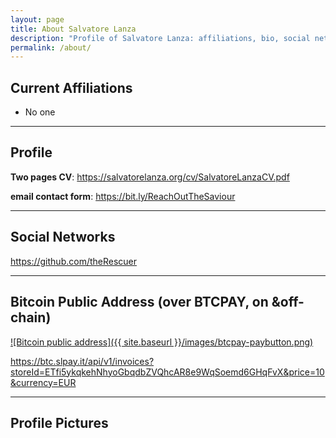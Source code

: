 ```yaml
---
layout: page
title: About Salvatore Lanza
description: "Profile of Salvatore Lanza: affiliations, bio, social networks, photos, public bitcoin address"
permalink: /about/
---
```


## Current Affiliations

*  No one

---

## Profile

**Two pages CV**: <https://salvatorelanza.org/cv/SalvatoreLanzaCV.pdf>

**email contact form**: <https://bit.ly/ReachOutTheSaviour>

---

## Social Networks

<https://github.com/theRescuer>  
<!--- https://ssrn.com/author= -->  
<!--- https://medium.com/@ -->  
<!--- https://twitter.com/ -->  
<!--- https://speakerdeck.com/ -->  
<!-- https://www.reddit.com/user/ -->  
<!--- https://www.slideshare.net/ -->  
<!--- https://facebook.com/ -->  
<!--- https://www.linkedin.com/in/ -->  
<!--- https://youtube.com/c/ -->
<!--- https://scholar.google.com/citations?user= -->

---

## Bitcoin Public Address (over BTCPAY, on &off-chain)

[![Bitcoin public address]({{ site.baseurl }}/images/btcpay-paybutton.png)](https://btc.slpay.it/api/v1/invoices?storeId=ETfi5ykqkehNhyoGbqdbZVQhcAR8e9WqSoemd6GHqFvX&price=10&currency=EUR)

<https://btc.slpay.it/api/v1/invoices?storeId=ETfi5ykqkehNhyoGbqdbZVQhcAR8e9WqSoemd6GHqFvX&price=10&currency=EUR>

---

## Profile Pictures

<!--- ![Salvatore Lanza]({{ site.baseurl }}/images/201809AmetranoProfileRectangular.jpg) --> 
<!--- [above picture (1200 x 720)]({{ site.baseurl }}/images/201809AmetranoProfileRectangular.jpg) -->   

<!--- [headshot (338 x 338)]({{ site.baseurl }}/images/201809AmetranoProfile.jpg) --> 

<!--- [alternate HD headshot (1217 x 1533)]({{ site.baseurl }}/images/201710AmetranoProfile.jpg) --> 
